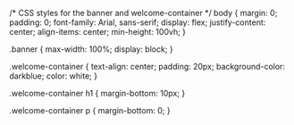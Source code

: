 /* CSS styles for the banner and welcome-container */
body {
    margin: 0;
    padding: 0;
    font-family: Arial, sans-serif;
    display: flex;
    justify-content: center;
    align-items: center;
    min-height: 100vh;
}

.banner {
    max-width: 100%;
    display: block;
}

.welcome-container {
    text-align: center;
    padding: 20px;
    background-color: darkblue;
    color: white;
}

.welcome-container h1 {
    margin-bottom: 10px;
}

.welcome-container p {
    margin-bottom: 0;
}